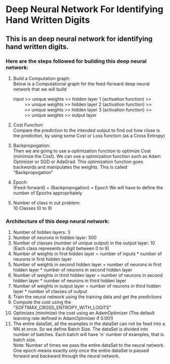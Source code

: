 # Deep Neural Network For Identifying Hand Written Digits

## This is an deep neural network for identifying hand written digits. 

### Here are the steps followed for building this deep neural network:
    
1. Build a Computation graph:</br>
   Below is a Computational graph for the feed-forward deep neural network that we will build </br>
    
   input >> unique weights >> hidden layer 1 (activation function) >> </br>
         &nbsp;&nbsp;&nbsp;&nbsp;&nbsp;&nbsp;&nbsp;&nbsp; >> unique weights >> hidden layer 2 (activation function) >> </br>
         &nbsp;&nbsp;&nbsp;&nbsp;&nbsp;&nbsp;&nbsp;&nbsp; >> unique weights >> hidden layer 3 (activation function) >> </br>
         &nbsp;&nbsp;&nbsp;&nbsp;&nbsp;&nbsp;&nbsp;&nbsp; >> unique weights >> output layer </br>
    
2.  Cost Function: </br>
    Compare the prediction to the intended output to find out how close is the prediction, by using some Cost or Loss function (as a Cross Entropy)</br>
    
3.  Backpropogation:</br>
    Then we are going to use a optimization function to optimize Cost 
    (minimize the Cost). We can use a optimization function such as 
    Adam Optimizer or SGD or AdaGrad. This optimization function goes backwords
    and manipulates the weights. This is called "Backpropogation"</br>
    
4. Epoch:</br>
   (Feed-forward) + (Backpropogation) = Epoch
   We will have to define the number of Epochs appropritately 
   
5. Number of class in out problem:</br>
   10 Classes (0 to 9)

### Architecture of this deep neural network:</br>

1. Number of hidden layers: 3 </br>
2. Number of neurons in hidden layer: 500 </br>
3. Number of classes (number of unique output) in the output layer: 10 (Each class represents a digit between 0 to 9) </br>
4. Number of weights in first hidden layer = number of inputs * number of neurons in first hidden layer </br>
5. Number of weights in second hidden layer = number of neurons in first hidden layer * number of neurons in second hidden layer </br>
6. Number of weights in third hidden layer = number of neurons in second hidden layer * number of neurons in third hidden layer </br>
7. Number of weights in output layer = number of neurons in third hidden layer * number of classes of output </br>
8. Train the neural network using the training data and get the predictions </br>
9. Compute the cost using the "SOFTMAX_CROSS_ENTROPY_WITH_LOGITS" </br>
10. Optimizes (minimize) the cost using an AdamOptimizer (The default learning rate defined in AdamOptimizer if 0.001) </br>
11. The entire dataSet, all the examples in the dataSet can not be feed into a NN at once. So we define Batch Size. The dataSet is divided into number of batches. Each batch will have 'n' number of examples, that is batch size. </br>
Note: Number of times we pass the entire dataSet to the neural network. One epoch means exactly only once the entire dataSet is passed forward and backward through the neural network. </br>



